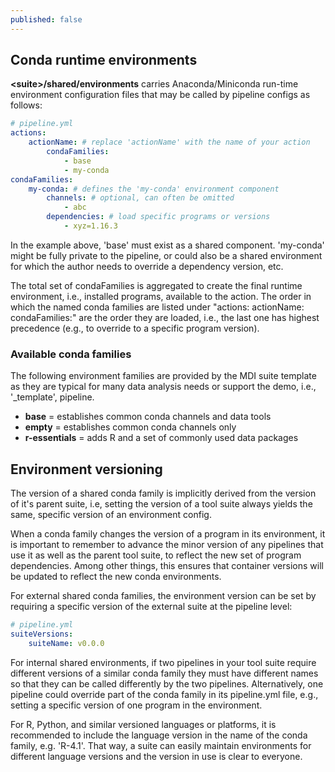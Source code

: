 ```yaml
---
published: false
---
```


## Conda runtime environments

**\<suite\>/shared/environments** carries Anaconda/Miniconda run-time environment
configuration files that may be called by pipeline configs as follows:

```yml
# pipeline.yml
actions:
    actionName: # replace 'actionName' with the name of your action
        condaFamilies:
            - base
            - my-conda
condaFamilies:
    my-conda: # defines the 'my-conda' environment component
        channels: # optional, can often be omitted
            - abc
        dependencies: # load specific programs or versions
            - xyz=1.16.3
```

In the example above, 'base' must exist as a shared component. 'my-conda'
might be fully private to the pipeline, or could also be a shared environment
for which the author needs to override a dependency version, etc.

The total set of condaFamilies is aggregated to create the final runtime
environment, i.e., installed programs, available to the action. The order 
in which the named conda families are listed under
"actions: actionName: condaFamilies:" are the order they are
loaded, i.e., the last one has highest precedence (e.g., to override
to a specific program version).

### Available conda families

The following environment families are provided by the MDI suite template
as they are typical for many data analysis needs or support the 
demo, i.e., '_template', pipeline.

- **base** = establishes common conda channels and data tools
- **empty** = establishes common conda channels only
- **r-essentials** = adds R and a set of commonly used data packages

## Environment versioning

The version of a shared conda family is implicitly derived from the version of 
it's parent suite, i.e, setting the version of a tool suite always yields 
the same, specific version of an environment config. 

When a conda family changes the version of a program in its environment,
it is important to remember to advance the minor version of any pipelines
that use it as well as the parent tool suite, to reflect the new set of program 
dependencies. Among other things, this ensures that container versions will be 
updated to reflect the new conda environments.

For external shared conda families, the environment version can be set by requiring 
a specific version of the external suite at the pipeline level:

```yml
# pipeline.yml
suiteVersions: 
    suiteName: v0.0.0 
```

For internal shared environments, if two pipelines in your tool suite require different 
versions of a similar conda family they must have different names so that
they can be called differently by the two pipelines.
Alternatively, one pipeline could override part of the conda family in its pipeline.yml file,
e.g., setting a specific version of one program in the environment.

For R, Python, and similar versioned languages or platforms, 
it is recommended to include the language version in the name of the 
conda family, e.g. 'R-4.1'. That way, a suite can easily maintain
environments for different language versions and the version in use
is clear to everyone.

